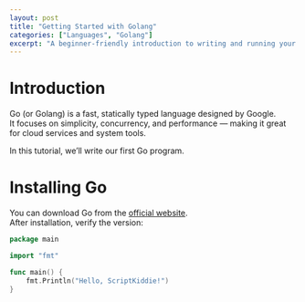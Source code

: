 ```yaml
---
layout: post
title: "Getting Started with Golang"
categories: ["Languages", "Golang"]
excerpt: "A beginner-friendly introduction to writing and running your first program in Go."
---
```


# Introduction

Go (or Golang) is a fast, statically typed language designed by Google.  
It focuses on simplicity, concurrency, and performance — making it great for cloud services and system tools.

In this tutorial, we’ll write our first Go program.

# Installing Go

You can download Go from the [official website](https://go.dev/dl/).  
After installation, verify the version:

```go
package main

import "fmt"

func main() {
    fmt.Println("Hello, ScriptKiddie!")
}
```
